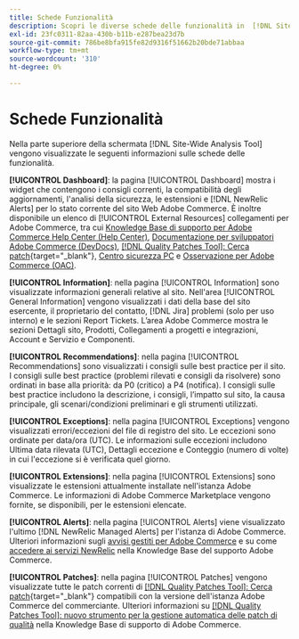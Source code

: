 ```yaml
---
title: Schede Funzionalità
description: Scopri le diverse schede delle funzionalità in  [!DNL Site-Wide Analysis Tool]
exl-id: 23fc0311-82aa-430b-b11b-e287bea23d7b
source-git-commit: 786be8bfa915fe82d9316f51662b20bde71abbaa
workflow-type: tm+mt
source-wordcount: '310'
ht-degree: 0%

---
```


# Schede Funzionalità

Nella parte superiore della schermata [!DNL Site-Wide Analysis Tool] vengono visualizzate le seguenti informazioni sulle schede delle funzionalità.

**[!UICONTROL Dashboard]**: la pagina [!UICONTROL Dashboard] mostra i widget che contengono i consigli correnti, la compatibilità degli aggiornamenti, l&#39;analisi della sicurezza, le estensioni e [!DNL NewRelic Alerts] per lo stato corrente del sito Web Adobe Commerce. È inoltre disponibile un elenco di [!UICONTROL External Resources] collegamenti per Adobe Commerce, tra cui [Knowledge Base di supporto per Adobe Commerce Help Center (Help Center)](https://experienceleague.adobe.com/docs/commerce-knowledge-base/kb/overview.html?lang=it), [Documentazione per sviluppatori Adobe Commerce (DevDocs)](https://developer.adobe.com/commerce/docs/), [[!DNL Quality Patches Tool]: Cerca patch](https://experienceleague.adobe.com/tools/commerce-quality-patches/index.html?lang=it){target="_blank"}, [Centro sicurezza PC](https://helpx.adobe.com/it/security.html) e [Osservazione per Adobe Commerce (OAC)](https://experienceleague.adobe.com/docs/commerce-operations/tools/observation-for-adobe-commerce/intro.html?lang=it).

**[!UICONTROL Information]**: nella pagina [!UICONTROL Information] sono visualizzate informazioni generali relative al sito.
Nell&#39;area [!UICONTROL General Information] vengono visualizzati i dati della base del sito esercente, il proprietario del contatto, [!DNL Jira] problemi (solo per uso interno) e le sezioni Report Tickets.
L’area Adobe Commerce mostra le sezioni Dettagli sito, Prodotti, Collegamenti a progetti e integrazioni, Account e Servizio e Componenti.

**[!UICONTROL Recommendations]**: nella pagina [!UICONTROL Recommendations] sono visualizzati i consigli sulle best practice per il sito. I consigli sulle best practice (problemi rilevati e consigli da risolvere) sono ordinati in base alla priorità: da P0 (critico) a P4 (notifica).
I consigli sulle best practice includono la descrizione, i consigli, l’impatto sul sito, la causa principale, gli scenari/condizioni preliminari e gli strumenti utilizzati.

**[!UICONTROL Exceptions]**: nella pagina [!UICONTROL Exceptions] vengono visualizzati errori/eccezioni del file di registro del sito. Le eccezioni sono ordinate per data/ora (UTC).
Le informazioni sulle eccezioni includono Ultima data rilevata (UTC), Dettagli eccezione e Conteggio (numero di volte) in cui l&#39;eccezione si è verificata quel giorno.

**[!UICONTROL Extensions]**: nella pagina [!UICONTROL Extensions] sono visualizzate le estensioni attualmente installate nell&#39;istanza Adobe Commerce. Le informazioni di Adobe Commerce Marketplace vengono fornite, se disponibili, per le estensioni elencate.

**[!UICONTROL Alerts]**: nella pagina [!UICONTROL Alerts] viene visualizzato l&#39;ultimo [!DNL NewRelic Managed Alerts] per l&#39;istanza di Adobe Commerce. Ulteriori informazioni sugli [avvisi gestiti per Adobe Commerce](https://experienceleague.adobe.com/docs/commerce-knowledge-base/kb/support-tools/managed-alerts/managed-alerts-for-magento-commerce.html?lang=it) e su come [accedere ai servizi NewRelic](https://experienceleague.adobe.com/docs/commerce-knowledge-base/kb/faq/access-new-relic-services.html?lang=it) nella Knowledge Base del supporto Adobe Commerce.

**[!UICONTROL Patches]**: nella pagina [!UICONTROL Patches] vengono visualizzate tutte le patch correnti di [[!DNL Quality Patches Tool]: Cerca patch](https://experienceleague.adobe.com/tools/commerce-quality-patches/index.html?lang=it){target="_blank"} compatibili con la versione dell&#39;istanza Adobe Commerce del commerciante. Ulteriori informazioni su [[!DNL Quality Patches Tool]: nuovo strumento per la gestione automatica delle patch di qualità](https://experienceleague.adobe.com/docs/commerce-knowledge-base/kb/announcements/commerce-announcements/magento-quality-patches-released-new-tool-to-self-serve-quality-patches.html?lang=it) nella Knowledge Base di supporto di Adobe Commerce.
